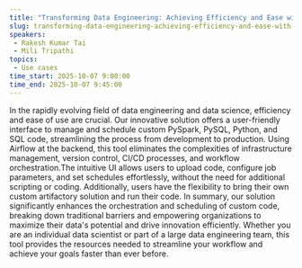 ```yaml
---
title: "Transforming Data Engineering: Achieving Efficiency and Ease with an Intuitive Orchestration Solution"
slug: transforming-data-engineering-achieving-efficiency-and-ease-with-an-intuitive-orchestration-solution
speakers:
 - Rakesh Kumar Tai
 - Mili Tripathi
topics:
 - Use cases
time_start: 2025-10-07 9:00:00
time_end: 2025-10-07 9:45:00
---
```


In the rapidly evolving field of data engineering and data science, efficiency and ease of use are crucial. Our innovative solution offers a user-friendly interface to manage and schedule custom PySpark, PySQL, Python, and SQL code, streamlining the process from development to production. Using Airflow at the backend, this tool eliminates the complexities of infrastructure management, version control, CI/CD processes, and workflow orchestration.The intuitive UI allows users to upload code, configure job parameters, and set schedules effortlessly, without the need for additional scripting or coding. Additionally, users have the flexibility to bring their own custom artifactory solution and run their code.
In summary, our solution significantly enhances the orchestration and scheduling of custom code, breaking down traditional barriers and empowering organizations to maximize their data's potential and drive innovation efficiently. Whether you are an individual data scientist or part of a large data engineering team, this tool provides the resources needed to streamline your workflow and achieve your goals faster than ever before.